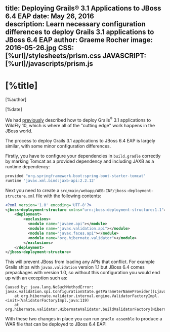 title: Deploying Grails® 3.1 Applications to JBoss 6.4 EAP
date: May 26, 2016   
description: Learn necessary configuration differences to deploy Grails 3.1 applications to JBoss 6.4 EAP
author: Graeme Rocher
image: 2016-05-26.jpg
CSS: [%url]/stylesheets/prism.css
JAVASCRIPT: [%url]/javascripts/prism.js 
---

# [%title]

[%author]

[%date] 

We had [previously](https://grails.io/post/142674392718/deploying-grails-3-to-wildfly-10) described how to deploy Grails<sup>&reg;</sup> 3.1 applications to WildFly 10, which is where all of the "cutting edge" work happens in the JBoss world.

The process to deploy Grails 3.1 applications to JBoss 6.4 EAP is largely similar, with some minor configuration differences.

Firstly, you have to configure your dependencies in `build.gradle` correctly by marking Tomcat as a provided dependency and including JAXB as a runtime dependency:

```groovy
provided "org.springframework.boot:spring-boot-starter-tomcat"    
runtime 'javax.xml.bind:jaxb-api:2.2.12'
```

Next you need to create a `src/main/webapp/WEB-INF/jboss-deployment-structure.xml` file with the following contents:

```xml
<?xml version='1.0' encoding='UTF-8'?>
<jboss-deployment-structure xmlns="urn:jboss:deployment-structure:1.1">
    <deployment>
        <exclusions>
          <module name="javaee.api"></module>
          <module name="javax.validation.api"></module>
          <module name="javax.faces.api"></module>
          <module name="org.hibernate.validator"></module>
        </exclusions>
    </deployment>
</jboss-deployment-structure>
```

This will prevent JBoss from loading any APIs that conflict. For example Grails ships with `javax.validation` version 1.1 but JBoss 6.4 comes prepackages with version 1.0, so without this configuration you would end up with an exception such as:

```plaintext
Caused by: java.lang.NoSuchMethodError: javax.validation.spi.ConfigurationState.getParameterNameProvider()Ljavax/validation/ParameterNameProvider;
    at org.hibernate.validator.internal.engine.ValidatorFactoryImpl.<init>(ValidatorFactoryImpl.java:119)
    at org.hibernate.validator.HibernateValidator.buildValidatorFactory(HibernateValidator.java:45)
```

With these two changes in place you can run `gradle assemble` to produce a WAR file that can be deployed to JBoss 6.4 EAP!
